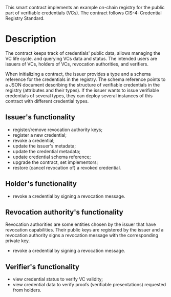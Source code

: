 This smart contract implements an example on-chain registry for the public
part of verifiable credentials (VCs). The contract follows CIS-4: Credential
Registry Standard.

# Description

The contract keeps track of credentials' public data, allows managing the
VC life cycle. and querying VCs data and status. The intended users are
issuers of VCs, holders of VCs, revocation authorities, and verifiers.

When initializing a contract, the issuer provides a type and a schema
reference for the credentials in the registry. The schema reference points
to a JSON document describing the structure of verifiable credentials in the
registry (attributes and their types). If the issuer wants to issue
verifiable credentials of several types, they can deploy several instances
of this contract with different credential types.

## Issuer's functionality

- register/remove revocation authority keys;
- register a new credential;
- revoke a credential;
- update the issuer's metadata;
- update the credential metadata;
- update credential schema reference;
- upgrade the contract, set implementors;
- restore (cancel revocation of) a revoked credential.

## Holder's functionality

- revoke a credential by signing a revocation message.

## Revocation authority's functionality

Revocation authorities are some entities chosen by the issuer that have
revocation capabilities. Their public keys are registered by the issuer and
a revocation authority signs a revocation message with the corresponding
private key.

- revoke a credential by signing a revocation message.

## Verifier's functionality

- view credential status to verify VC validity;
- view credential data to verify proofs (verifiable presentations) requested
  from holders.
  